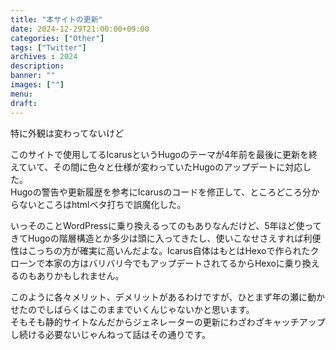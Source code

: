 ```yaml
---
title: "本サイトの更新"
date: 2024-12-29T21:00:00+09:00
categories: ["Other"]
tags: ["Twitter"]
archives : 2024
description:
banner: ""
images: [""]
menu: 
draft:
---
```

特に外観は変わってないけど
<!--more-->
このサイトで使用してるIcarusというHugoのテーマが4年前を最後に更新を終えていて、その間に色々と仕様が変わっていたHugoのアップデートに対応した。  
Hugoの警告や更新履歴を参考にIcarusのコードを修正して、ところどころ分からないところはhtmlベタ打ちで誤魔化した。  

いっそのことWordPressに乗り換えるってのもありなんだけど、5年ほど使ってきてHugoの階層構造とか多少は頭に入ってきたし、使いこなせさえすれば利便性はこっちの方が確実に高いんだよな。Icarus自体はもとはHexoで作られたクローンで本家の方はバリバリ今でもアップデートされてるからHexoに乗り換えるのもありかもしれません。

このように各々メリット、デメリットがあるわけですが、ひとまず年の瀬に動かせたのでしばらくはこのままでいくんじゃないかと思います。  
そもそも静的サイトなんだからジェネレーターの更新にわざわざキャッチアップし続ける必要ないじゃんねって話はその通りです。